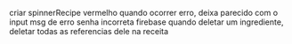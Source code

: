 criar spinnerRecipe vermelho quando ocorrer erro, deixa parecido com o input
msg de erro senha incorreta firebase
quando deletar um ingrediente, deletar todas as referencias dele na receita